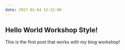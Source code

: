 ```yaml
---
date: 2017-02-04 12:22:00
---
```


## Hello World Workshop Style!

This is the first post that works with my blog workshop!